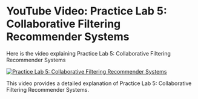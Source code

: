 # YouTube Video: Practice Lab 5: Collaborative Filtering Recommender Systems

Here is the video explaining Practice Lab 5: Collaborative Filtering Recommender Systems

[![Practice Lab 5: Collaborative Filtering Recommender Systems](https://img.youtube.com/vi/3r92aBamd18/maxresdefault.jpg)](https://www.youtube.com/watch?v=3r92aBamd18)

This video provides a detailed explanation of Practice Lab 5: Collaborative Filtering Recommender Systems.
